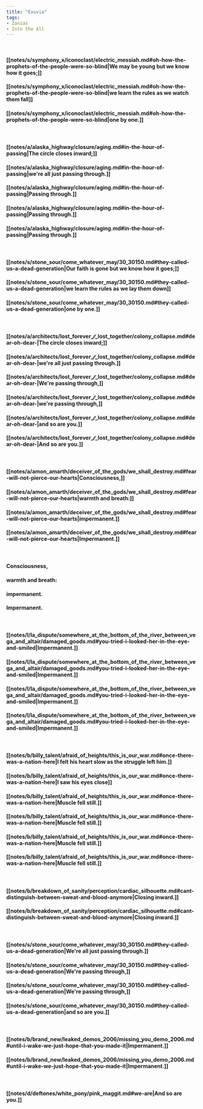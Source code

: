 ```yaml
---
title: "Exuvia"
tags:
- Zanias
- Into the All
---
```

&nbsp;
#### [[notes/s/symphony_x/iconoclast/electric_messiah.md#oh-how-the-prophets-of-the-people-were-so-blind|We may be young but we know how it goes;]]
#### [[notes/s/symphony_x/iconoclast/electric_messiah.md#oh-how-the-prophets-of-the-people-were-so-blind|we learn the rules as we watch them fall]]
#### [[notes/s/symphony_x/iconoclast/electric_messiah.md#oh-how-the-prophets-of-the-people-were-so-blind|one by one.]]
&nbsp;
#### [[notes/a/alaska_highway/closure/aging.md#in-the-hour-of-passing|The circle closes inward;]]
#### [[notes/a/alaska_highway/closure/aging.md#in-the-hour-of-passing|we're all just passing through.]]
#### [[notes/a/alaska_highway/closure/aging.md#in-the-hour-of-passing|Passing through.]]
#### [[notes/a/alaska_highway/closure/aging.md#in-the-hour-of-passing|Passing through.]]
#### [[notes/a/alaska_highway/closure/aging.md#in-the-hour-of-passing|Passing through.]]
&nbsp;
#### [[notes/s/stone_sour/come_whatever_may/30_30150.md#they-called-us-a-dead-generation|Our faith is gone but we know how it goes;]]
#### [[notes/s/stone_sour/come_whatever_may/30_30150.md#they-called-us-a-dead-generation|we learn the rules as we lay them down]]
#### [[notes/s/stone_sour/come_whatever_may/30_30150.md#they-called-us-a-dead-generation|one by one.]]
&nbsp;
#### [[notes/a/architects/lost_forever_∕∕_lost_together/colony_collapse.md#dear-oh-dear-|The circle closes inward;]]
#### [[notes/a/architects/lost_forever_∕∕_lost_together/colony_collapse.md#dear-oh-dear-|we're all just passing through.]]
#### [[notes/a/architects/lost_forever_∕∕_lost_together/colony_collapse.md#dear-oh-dear-|We're passing through,]]
#### [[notes/a/architects/lost_forever_∕∕_lost_together/colony_collapse.md#dear-oh-dear-|we're passing through,]]
#### [[notes/a/architects/lost_forever_∕∕_lost_together/colony_collapse.md#dear-oh-dear-|and so are you.]]
#### [[notes/a/architects/lost_forever_∕∕_lost_together/colony_collapse.md#dear-oh-dear-|And so are you.]]
&nbsp;
#### [[notes/a/amon_amarth/deceiver_of_the_gods/we_shall_destroy.md#fear-will-not-pierce-our-hearts|Consciousness,]]
#### [[notes/a/amon_amarth/deceiver_of_the_gods/we_shall_destroy.md#fear-will-not-pierce-our-hearts|warmth and breath:]]
#### [[notes/a/amon_amarth/deceiver_of_the_gods/we_shall_destroy.md#fear-will-not-pierce-our-hearts|impermanent.]]
#### [[notes/a/amon_amarth/deceiver_of_the_gods/we_shall_destroy.md#fear-will-not-pierce-our-hearts|Impermanent.]]
&nbsp;
#### Consciousness,
#### warmth and breath:
#### impermanent.
#### Impermanent.
&nbsp;
#### [[notes/l/la_dispute/somewhere_at_the_bottom_of_the_river_between_vega_and_altair/damaged_goods.md#you-tried-i-looked-her-in-the-eye-and-smiled|Impermanent.]]
#### [[notes/l/la_dispute/somewhere_at_the_bottom_of_the_river_between_vega_and_altair/damaged_goods.md#you-tried-i-looked-her-in-the-eye-and-smiled|Impermanent.]]
#### [[notes/l/la_dispute/somewhere_at_the_bottom_of_the_river_between_vega_and_altair/damaged_goods.md#you-tried-i-looked-her-in-the-eye-and-smiled|Impermanent.]]
#### [[notes/l/la_dispute/somewhere_at_the_bottom_of_the_river_between_vega_and_altair/damaged_goods.md#you-tried-i-looked-her-in-the-eye-and-smiled|Impermanent.]]
&nbsp;
#### [[notes/b/billy_talent/afraid_of_heights/this_is_our_war.md#once-there-was-a-nation-here|I felt his heart slow as the struggle left him.]]
#### [[notes/b/billy_talent/afraid_of_heights/this_is_our_war.md#once-there-was-a-nation-here|I saw his eyes close]]
#### [[notes/b/billy_talent/afraid_of_heights/this_is_our_war.md#once-there-was-a-nation-here|Muscle fell still.]]
#### [[notes/b/billy_talent/afraid_of_heights/this_is_our_war.md#once-there-was-a-nation-here|Muscle fell still.]]
#### [[notes/b/billy_talent/afraid_of_heights/this_is_our_war.md#once-there-was-a-nation-here|Muscle fell still.]]
#### [[notes/b/billy_talent/afraid_of_heights/this_is_our_war.md#once-there-was-a-nation-here|Muscle fell still.]]
&nbsp;
#### [[notes/b/breakdown_of_sanity/perception/cardiac_silhouette.md#cant-distinguish-between-sweat-and-blood-anymore|Closing inward.]]
#### [[notes/b/breakdown_of_sanity/perception/cardiac_silhouette.md#cant-distinguish-between-sweat-and-blood-anymore|Closing inward.]]
&nbsp;
#### [[notes/s/stone_sour/come_whatever_may/30_30150.md#they-called-us-a-dead-generation|We're all just passing through.]]
#### [[notes/s/stone_sour/come_whatever_may/30_30150.md#they-called-us-a-dead-generation|We're passing through,]]
#### [[notes/s/stone_sour/come_whatever_may/30_30150.md#they-called-us-a-dead-generation|We're passing through,]]
#### [[notes/s/stone_sour/come_whatever_may/30_30150.md#they-called-us-a-dead-generation|and so are you.]]
&nbsp;
#### [[notes/b/brand_new/leaked_demos_2006/missing_you_demo_2006.md#until-i-wake-we-just-hope-that-you-made-it|Impermanent.]]
#### [[notes/b/brand_new/leaked_demos_2006/missing_you_demo_2006.md#until-i-wake-we-just-hope-that-you-made-it|Impermanent.]]
&nbsp;
#### [[notes/d/deftones/white_pony/pink_maggit.md#we-are|And so are you.]]
